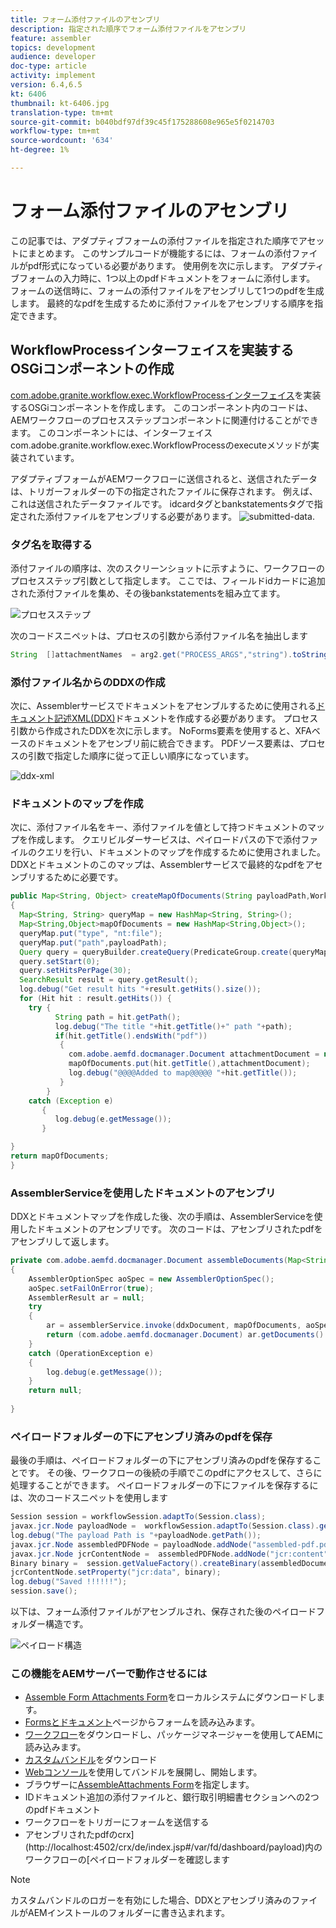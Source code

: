 ```yaml
---
title: フォーム添付ファイルのアセンブリ
description: 指定された順序でフォーム添付ファイルをアセンブリ
feature: assembler
topics: development
audience: developer
doc-type: article
activity: implement
version: 6.4,6.5
kt: 6406
thumbnail: kt-6406.jpg
translation-type: tm+mt
source-git-commit: b040bdf97df39c45f175288608e965e5f0214703
workflow-type: tm+mt
source-wordcount: '634'
ht-degree: 1%

---
```



# フォーム添付ファイルのアセンブリ

この記事では、アダプティブフォームの添付ファイルを指定された順序でアセットにまとめます。 このサンプルコードが機能するには、フォームの添付ファイルがpdf形式になっている必要があります。 使用例を次に示します。
アダプティブフォームの入力時に、1つ以上のpdfドキュメントをフォームに添付します。
フォームの送信時に、フォームの添付ファイルをアセンブリして1つのpdfを生成します。 最終的なpdfを生成するために添付ファイルをアセンブリする順序を指定できます。

## WorkflowProcessインターフェイスを実装するOSGiコンポーネントの作成

[com.adobe.granite.workflow.exec.WorkflowProcessインターフェイス](https://helpx.adobe.com/experience-manager/6-5/sites/developing/using/reference-materials/javadoc/com/adobe/granite/workflow/exec/WorkflowProcess.html)を実装するOSGiコンポーネントを作成します。 このコンポーネント内のコードは、AEMワークフローのプロセスステップコンポーネントに関連付けることができます。 このコンポーネントには、インターフェイスcom.adobe.granite.workflow.exec.WorkflowProcessのexecuteメソッドが実装されています。

アダプティブフォームがAEMワークフローに送信されると、送信されたデータは、トリガーフォルダーの下の指定されたファイルに保存されます。 例えば、これは送信されたデータファイルです。 idcardタグとbankstatementsタグで指定された添付ファイルをアセンブリする必要があります。
![submitted-data](assets/submitted-data.JPG).

### タグ名を取得する

添付ファイルの順序は、次のスクリーンショットに示すように、ワークフローのプロセスステップ引数として指定します。 ここでは、フィールドidカードに追加された添付ファイルを集め、その後bankstatementsを組み立てます。

![プロセスステップ](assets/process-step.JPG)

次のコードスニペットは、プロセスの引数から添付ファイル名を抽出します

```java
String  []attachmentNames  = arg2.get("PROCESS_ARGS","string").toString().split(",");
```

### 添付ファイル名からのDDXの作成

次に、Assemblerサービスでドキュメントをアセンブルするために使用される[ドキュメント記述XML(DDX)](https://helpx.adobe.com/pdf/aem-forms/6-2/ddxRef.pdf)ドキュメントを作成する必要があります。 プロセス引数から作成されたDDXを次に示します。 NoForms要素を使用すると、XFAベースのドキュメントをアセンブリ前に統合できます。 PDFソース要素は、プロセスの引数で指定した順序に従って正しい順序になっています。

![ddx-xml](assets/ddx.PNG)

### ドキュメントのマップを作成

次に、添付ファイル名をキー、添付ファイルを値として持つドキュメントのマップを作成します。 クエリビルダーサービスは、ペイロードパスの下で添付ファイルのクエリを行い、ドキュメントのマップを作成するために使用されました。 DDXとドキュメントのこのマップは、Assemblerサービスで最終的なpdfをアセンブリするために必要です。

```java
public Map<String, Object> createMapOfDocuments(String payloadPath,WorkflowSession workflowSession )
{
  Map<String, String> queryMap = new HashMap<String, String>();
  Map<String,Object>mapOfDocuments = new HashMap<String,Object>();
  queryMap.put("type", "nt:file");
  queryMap.put("path",payloadPath);
  Query query = queryBuilder.createQuery(PredicateGroup.create(queryMap),workflowSession.adaptTo(Session.class));
  query.setStart(0);
  query.setHitsPerPage(30);
  SearchResult result = query.getResult();
  log.debug("Get result hits "+result.getHits().size());
  for (Hit hit : result.getHits()) {
    try {
          String path = hit.getPath();
          log.debug("The title "+hit.getTitle()+" path "+path);
          if(hit.getTitle().endsWith("pdf"))
           {
             com.adobe.aemfd.docmanager.Document attachmentDocument = new com.adobe.aemfd.docmanager.Document(path);
             mapOfDocuments.put(hit.getTitle(),attachmentDocument);
             log.debug("@@@@Added to map@@@@@ "+hit.getTitle());
           }
        }
    catch (Exception e)
       {
          log.debug(e.getMessage());
       }

}
return mapOfDocuments;
}
```

### AssemblerServiceを使用したドキュメントのアセンブリ

DDXとドキュメントマップを作成した後、次の手順は、AssemblerServiceを使用したドキュメントのアセンブリです。
次のコードは、アセンブリされたpdfをアセンブリして返します。

```java
private com.adobe.aemfd.docmanager.Document assembleDocuments(Map<String, Object> mapOfDocuments, com.adobe.aemfd.docmanager.Document ddxDocument)
{
    AssemblerOptionSpec aoSpec = new AssemblerOptionSpec();
    aoSpec.setFailOnError(true);
    AssemblerResult ar = null;
    try
    {
        ar = assemblerService.invoke(ddxDocument, mapOfDocuments, aoSpec);
        return (com.adobe.aemfd.docmanager.Document) ar.getDocuments().get("GeneratedDocument.pdf");
    }
    catch (OperationException e)
    {
        log.debug(e.getMessage());
    }
    return null;
    
}
```

### ペイロードフォルダーの下にアセンブリ済みのpdfを保存

最後の手順は、ペイロードフォルダーの下にアセンブリ済みのpdfを保存することです。 その後、ワークフローの後続の手順でこのpdfにアクセスして、さらに処理することができます。
ペイロードフォルダーの下にファイルを保存するには、次のコードスニペットを使用します

```java
Session session = workflowSession.adaptTo(Session.class);
javax.jcr.Node payloadNode =  workflowSession.adaptTo(Session.class).getNode(workItem.getWorkflowData().getPayload().toString());
log.debug("The payload Path is "+payloadNode.getPath());
javax.jcr.Node assembledPDFNode = payloadNode.addNode("assembled-pdf.pdf", "nt:file"); 
javax.jcr.Node jcrContentNode =  assembledPDFNode.addNode("jcr:content", "nt:resource");
Binary binary =  session.getValueFactory().createBinary(assembledDocument.getInputStream());
jcrContentNode.setProperty("jcr:data", binary);
log.debug("Saved !!!!!!"); 
session.save();
```

以下は、フォーム添付ファイルがアセンブルされ、保存された後のペイロードフォルダー構造です。

![ペイロード構造](assets/payload-structure.JPG)

### この機能をAEMサーバーで動作させるには

* [Assemble Form Attachments Form](assets/assemble-form-attachments-af.zip)をローカルシステムにダウンロードします。
* [Formsとドキュメント](http://localhost:4502/aem/forms.html/content/dam/formsanddocuments)ページからフォームを読み込みます。
* [ワークフロー](assets/assemble-form-attachments.zip)をダウンロードし、パッケージマネージャーを使用してAEMに読み込みます。
* [カスタムバンドル](assets/assembletaskattachments.assembletaskattachments.core-1.0-SNAPSHOT.jar)をダウンロード
* [Webコンソール](http://localhost:4502/system/console/bundles)を使用してバンドルを展開し、開始します。
* ブラウザーに[AssembleAttachments Form](http://localhost:4502/content/dam/formsanddocuments/assembleattachments/jcr:content?wcmmode=disabled)を指定します。
* IDドキュメント追加の添付ファイルと、銀行取引明細書セクションへの2つのpdfドキュメント
* ワークフローをトリガーにフォームを送信する
* アセンブリされたpdfのcrx](http://localhost:4502/crx/de/index.jsp#/var/fd/dashboard/payload)内のワークフローの[ペイロードフォルダーを確認します

>[!NOTE]
> カスタムバンドルのロガーを有効にした場合、DDXとアセンブリ済みのファイルがAEMインストールのフォルダーに書き込まれます。

